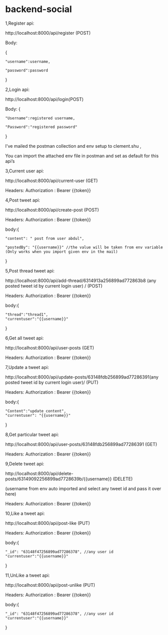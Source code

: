 # backend-social


1,Register api:

http://localhost:8000/api/register (POST)

Body:

{

    "username":username,
    
    "password":password
    
}


2,Login api:

http://localhost:8000/api/login(POST)

Body:
{

    "Username":registered username,
    
    "Password":"registered password"
    
}
 
 
I've mailed the postman collection and env setup to clement.shu  ,

You can import the attached env file in postman and set as default for this api’s
 
 
3,Current user api:

http://localhost:8000/api/current-user (GET)

Headers: Authorization : Bearer {{token}}
 
 
 
 
 
4,Post tweet api:

http://localhost:8000/api/create-post (POST)

Headers: Authorization : Bearer {{token}}

body:{

    "content": " post from user abdul",
    
    "postedBy": "{{username}}" //the value will be taken from env variable (Only works when you import given env in the mail)
    
}


 
5,Post thread tweet api:

http://localhost:8000/api/add-thread/6314913a256899ad772863b8 (any posted tweet id by current login user) / (POST)

Headers: Authorization : Bearer {{token}}

body:{

    "thread":"thread1",
    "currentuser":"{{username}}"
    
} 
 
 
 
 
6,Get all tweet api:

http://localhost:8000/api/user-posts (GET)

Headers: Authorization : Bearer {{token}}
 
 
 
7,Update a tweet api:

http://localhost:8000/api/update-posts/63148fdb256899ad77286391(any posted tweet id by current login user)/ (PUT)


Headers: Authorization : Bearer {{token}}

body:{

    "Content":"update content",
    "currentuser": "{{username}}"
    
}


 
8,Get particular tweet api:

http://localhost:8000/api/user-posts/63148fdb256899ad77286391
 (GET)
 
Headers: Authorization : Bearer {{token}}



9,Delete tweet api:

http://localhost:8000/api/delete-posts/63149092256899ad7728639b/{{username}} (DELETE) 

(username from env auto imported and select any tweet id and pass it over here)


Headers: Authorization : Bearer {{token}}


 
10,Like a tweet api:

http://localhost:8000/api/post-like (PUT)

Headers: Authorization : Bearer {{token}}

body:{

    "_id": "63148f47256899ad77286378", //any user id
    "currentuser":"{{username}}"
    
}
 
 
 
 
 
 
11,UnLike a tweet api:

http://localhost:8000/api/post-unlike (PUT)

Headers: Authorization : Bearer {{token}}

body:{

    "_id": "63148f47256899ad77286378", //any user id
    "currentuser":"{{username}}"
    
}
